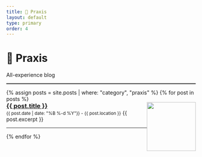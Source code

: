 ```yaml
---
title: 🛫 Praxis
layout: default
type: primary
order: 4
---
```


# 🛫 Praxis 

All-experience blog

<hr style="height:2px;border:none;color:#333;background-color:#333;" />

<ul style="padding-left: 0;">
{% assign posts = site.posts | where: "category", "praxis" %}
{% for post in posts %}
<div>
    <img style="width: 130px; float: right;" src="{{ post.cover }}">
    <h3 style="margin : 0"><a href="{{ post.url }}">{{ post.title }}</a></h3>
    <small style="margin : 0">{{ post.date | date: "%B %-d %Y"}} - {{ post.location }}</small>
    <t style="margin : 0">{{ post.excerpt }} </t>
    <hr/>
</div>
{% endfor %}
</ul>